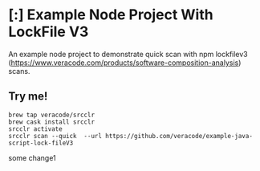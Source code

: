 # [:] Example Node Project With LockFile V3

An example node project to demonstrate quick scan with npm lockfilev3 (https://www.veracode.com/products/software-composition-analysis) scans.

## Try me!

```
brew tap veracode/srcclr
brew cask install srcclr
srcclr activate
srcclr scan --quick  --url https://github.com/veracode/example-java-script-lock-fileV3
```
some change1
